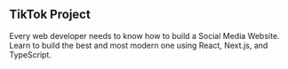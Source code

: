 
## TikTok Project

Every web developer needs to know how to build a Social Media Website. Learn to build the best and most modern one using React, Next.js, and TypeScript.
